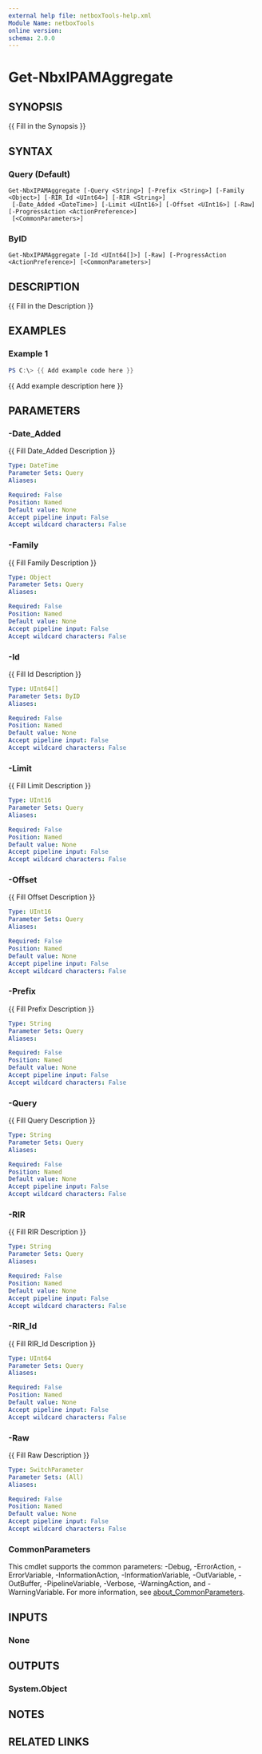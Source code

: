 ```yaml
---
external help file: netboxTools-help.xml
Module Name: netboxTools
online version:
schema: 2.0.0
---
```


# Get-NbxIPAMAggregate

## SYNOPSIS
{{ Fill in the Synopsis }}

## SYNTAX

### Query (Default)
```
Get-NbxIPAMAggregate [-Query <String>] [-Prefix <String>] [-Family <Object>] [-RIR_Id <UInt64>] [-RIR <String>]
 [-Date_Added <DateTime>] [-Limit <UInt16>] [-Offset <UInt16>] [-Raw] [-ProgressAction <ActionPreference>]
 [<CommonParameters>]
```

### ByID
```
Get-NbxIPAMAggregate [-Id <UInt64[]>] [-Raw] [-ProgressAction <ActionPreference>] [<CommonParameters>]
```

## DESCRIPTION
{{ Fill in the Description }}

## EXAMPLES

### Example 1
```powershell
PS C:\> {{ Add example code here }}
```

{{ Add example description here }}

## PARAMETERS

### -Date_Added
{{ Fill Date_Added Description }}

```yaml
Type: DateTime
Parameter Sets: Query
Aliases:

Required: False
Position: Named
Default value: None
Accept pipeline input: False
Accept wildcard characters: False
```

### -Family
{{ Fill Family Description }}

```yaml
Type: Object
Parameter Sets: Query
Aliases:

Required: False
Position: Named
Default value: None
Accept pipeline input: False
Accept wildcard characters: False
```

### -Id
{{ Fill Id Description }}

```yaml
Type: UInt64[]
Parameter Sets: ByID
Aliases:

Required: False
Position: Named
Default value: None
Accept pipeline input: False
Accept wildcard characters: False
```

### -Limit
{{ Fill Limit Description }}

```yaml
Type: UInt16
Parameter Sets: Query
Aliases:

Required: False
Position: Named
Default value: None
Accept pipeline input: False
Accept wildcard characters: False
```

### -Offset
{{ Fill Offset Description }}

```yaml
Type: UInt16
Parameter Sets: Query
Aliases:

Required: False
Position: Named
Default value: None
Accept pipeline input: False
Accept wildcard characters: False
```

### -Prefix
{{ Fill Prefix Description }}

```yaml
Type: String
Parameter Sets: Query
Aliases:

Required: False
Position: Named
Default value: None
Accept pipeline input: False
Accept wildcard characters: False
```

### -Query
{{ Fill Query Description }}

```yaml
Type: String
Parameter Sets: Query
Aliases:

Required: False
Position: Named
Default value: None
Accept pipeline input: False
Accept wildcard characters: False
```

### -RIR
{{ Fill RIR Description }}

```yaml
Type: String
Parameter Sets: Query
Aliases:

Required: False
Position: Named
Default value: None
Accept pipeline input: False
Accept wildcard characters: False
```

### -RIR_Id
{{ Fill RIR_Id Description }}

```yaml
Type: UInt64
Parameter Sets: Query
Aliases:

Required: False
Position: Named
Default value: None
Accept pipeline input: False
Accept wildcard characters: False
```

### -Raw
{{ Fill Raw Description }}

```yaml
Type: SwitchParameter
Parameter Sets: (All)
Aliases:

Required: False
Position: Named
Default value: None
Accept pipeline input: False
Accept wildcard characters: False
```



### CommonParameters
This cmdlet supports the common parameters: -Debug, -ErrorAction, -ErrorVariable, -InformationAction, -InformationVariable, -OutVariable, -OutBuffer, -PipelineVariable, -Verbose, -WarningAction, and -WarningVariable. For more information, see [about_CommonParameters](http://go.microsoft.com/fwlink/?LinkID=113216).

## INPUTS

### None

## OUTPUTS

### System.Object
## NOTES

## RELATED LINKS
